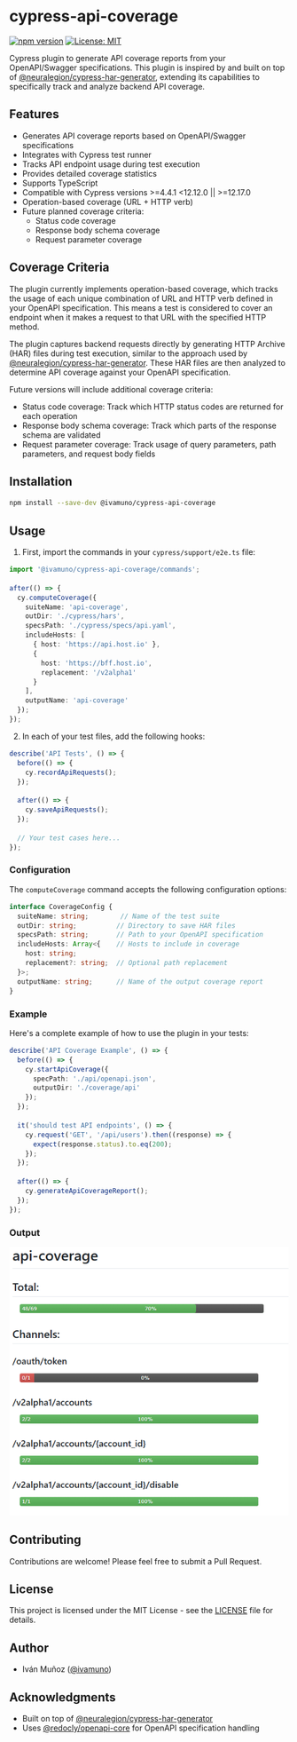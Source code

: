 # cypress-api-coverage

[![npm version](https://badge.fury.io/js/%40ivamuno%2Fcypress-api-coverage.svg)](https://badge.fury.io/js/%40ivamuno%2Fcypress-api-coverage)
[![License: MIT](https://img.shields.io/badge/License-MIT-yellow.svg)](https://opensource.org/licenses/MIT)

Cypress plugin to generate API coverage reports from your OpenAPI/Swagger specifications. This plugin is inspired by and built on top of [@neuralegion/cypress-har-generator](https://github.com/NeuraLegion/cypress-har-generator), extending its capabilities to specifically track and analyze backend API coverage.

## Features

- Generates API coverage reports based on OpenAPI/Swagger specifications
- Integrates with Cypress test runner
- Tracks API endpoint usage during test execution
- Provides detailed coverage statistics
- Supports TypeScript
- Compatible with Cypress versions >=4.4.1 <12.12.0 || >=12.17.0
- Operation-based coverage (URL + HTTP verb)
- Future planned coverage criteria:
  - Status code coverage
  - Response body schema coverage
  - Request parameter coverage

## Coverage Criteria

The plugin currently implements operation-based coverage, which tracks the usage of each unique combination of URL and HTTP verb defined in your OpenAPI specification. This means a test is considered to cover an endpoint when it makes a request to that URL with the specified HTTP method.

The plugin captures backend requests directly by generating HTTP Archive (HAR) files during test execution, similar to the approach used by [@neuralegion/cypress-har-generator](https://github.com/NeuraLegion/cypress-har-generator). These HAR files are then analyzed to determine API coverage against your OpenAPI specification.

Future versions will include additional coverage criteria:
- Status code coverage: Track which HTTP status codes are returned for each operation
- Response body schema coverage: Track which parts of the response schema are validated
- Request parameter coverage: Track usage of query parameters, path parameters, and request body fields

## Installation

```bash
npm install --save-dev @ivamuno/cypress-api-coverage
```

## Usage

1. First, import the commands in your `cypress/support/e2e.ts` file:

```typescript
import '@ivamuno/cypress-api-coverage/commands';

after(() => {
  cy.computeCoverage({
    suiteName: 'api-coverage',
    outDir: './cypress/hars',
    specsPath: './cypress/specs/api.yaml',
    includeHosts: [
      { host: 'https://api.host.io' },
      {
        host: 'https://bff.host.io',
        replacement: '/v2alpha1'
      }
    ],
    outputName: 'api-coverage'
  });
});
```

2. In each of your test files, add the following hooks:

```typescript
describe('API Tests', () => {
  before(() => {
    cy.recordApiRequests();
  });

  after(() => {
    cy.saveApiRequests();
  });

  // Your test cases here...
});
```

### Configuration

The `computeCoverage` command accepts the following configuration options:

```typescript
interface CoverageConfig {
  suiteName: string;        // Name of the test suite
  outDir: string;          // Directory to save HAR files
  specsPath: string;       // Path to your OpenAPI specification
  includeHosts: Array<{    // Hosts to include in coverage
    host: string;
    replacement?: string;  // Optional path replacement
  }>;
  outputName: string;      // Name of the output coverage report
}
```

### Example

Here's a complete example of how to use the plugin in your tests:

```typescript
describe('API Coverage Example', () => {
  before(() => {
    cy.startApiCoverage({
      specPath: './api/openapi.json',
      outputDir: './coverage/api'
    });
  });

  it('should test API endpoints', () => {
    cy.request('GET', '/api/users').then((response) => {
      expect(response.status).to.eq(200);
    });
  });

  after(() => {
    cy.generateApiCoverageReport();
  });
});
```

### Output

![output.md](_assets/output-md.png)

## Contributing

Contributions are welcome! Please feel free to submit a Pull Request.

## License

This project is licensed under the MIT License - see the [LICENSE](LICENSE) file for details.

## Author

- Iván Muñoz ([@ivamuno](https://github.com/ivamuno))

## Acknowledgments

- Built on top of [@neuralegion/cypress-har-generator](https://github.com/NeuraLegion/cypress-har-generator)
- Uses [@redocly/openapi-core](https://github.com/Redocly/openapi-core) for OpenAPI specification handling